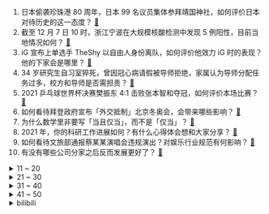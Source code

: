 1. 日本偷袭珍珠港 80 周年，日本 99 名议员集体参拜靖国神社，如何评价日本对待历史的这一态度？ [:link:](https://www.zhihu.com/question/504347013)
2. 截至 12 月 7 日 10 时，浙江宁波在大规模核酸检测中发现 5 例阳性，目前当地情况如何？ [:link:](https://www.zhihu.com/question/504266469)
3. iG 宣布上单选手 TheShy 以自由人身份离队，如何评价他效力 iG 时的表现？他的下家会是哪里？ [:link:](https://www.zhihu.com/question/504379238)
4. 34 岁研究生自习室猝死，曾因冠心病请假被导师拒绝，家属认为导师分配任务过多，校方和导师是否需担责？ [:link:](https://www.zhihu.com/question/504048925)
5. 2021 乒乓球世界杯决赛樊振东 4:1 击败张本智和夺冠，如何评价本场比赛？ [:link:](https://www.zhihu.com/question/504396955)
6. 如何看待拜登政府宣布「外交抵制」北京冬奥会，会带来哪些影响？ [:link:](https://www.zhihu.com/question/504201504)
7. 为什么数学里非要写「当且仅当」，而不是「仅当」？ [:link:](https://www.zhihu.com/question/459697431)
8. 2021 年，你的科研工作进展如何？有什么心得体会想和大家分享？ [:link:](https://www.zhihu.com/question/503013111)
9. 如何看待文旅部通报蔡某某演唱会违规演出？对娱乐行业规范有何影响？ [:link:](https://www.zhihu.com/question/504269242)
10. 有没有哪些公司分家之后反而发展更好了？ [:link:](https://www.zhihu.com/question/504276281)
<details>
<summary>11 ~ 20</summary>

11. 有没有适合旅行发的朋友圈文案呢？ [:link:](https://www.zhihu.com/question/492222234)
12. 如果你是公司 HR，你会录用频繁跳槽的人吗？ [:link:](https://www.zhihu.com/question/502575817)
13. 为什么在大学里很难有拼劲去学习？ [:link:](https://www.zhihu.com/question/502403198)
14. 当孩子问，聪明和努力哪个重要，你会如何回答？ [:link:](https://www.zhihu.com/question/499990819)
15. 如何治愈自己不被爱的感觉，从小没有被无条件的爱过,是否在余生还能被矫正过来？ [:link:](https://www.zhihu.com/question/280786628)
16. 台湾枪击案嫌犯逃往厦门即将解除防疫隔离，国台办称「决定将其遣返回台」，如何从法律角度解读？ [:link:](https://www.zhihu.com/question/504223064)
17. 如何看待全球多国房价达 10 年最大涨幅？可能是由什么原因造成的？ [:link:](https://www.zhihu.com/question/503989182)
18. 你电脑里哪款软件堪称惊艳？ [:link:](https://www.zhihu.com/question/479540012)
19. 荣耀宣布将于 12 月 16 日发布荣耀 X30 手机，官方称其为「八年诚意之作」，你有哪些期待？ [:link:](https://www.zhihu.com/question/504007464)
20. 当孩子问「为什么只有2号、5号、7号电池，没有4号、8号、9号、10号电池呢？」时该怎么回答？ [:link:](https://www.zhihu.com/question/502782484)
</details>
<details>
<summary>21 ~ 30</summary>

21. 网传快手大幅度裁员 30%，真实性如何？若属实被裁的员工何去何从？ [:link:](https://www.zhihu.com/question/504166618)
22. 《亲爱的》原型孩子被找到，其养母被采取强制措施，养父母会被追究法律责任吗？ [:link:](https://www.zhihu.com/question/504154834)
23. 论文被知网擅自收录，九旬教授维权获赔 70 多万，怎样能更好的保护自己的知识成果？ [:link:](https://www.zhihu.com/question/504245783)
24. 四川大学一男生在女卫生间偷拍被开除学籍，他还应该承担哪些法律责任？此类事件频发的原因是什么？ [:link:](https://www.zhihu.com/question/504270218)
25. 如何评价赵丽颖在电视剧《谁是凶手》中的表现？ [:link:](https://www.zhihu.com/question/503789249)
26. 「脱单便利店」现身济南，2 个月牵手 40 多对，「买来」的爱情靠谱吗？你和你的另一半是怎么认识的？ [:link:](https://www.zhihu.com/question/504014433)
27. 12 月 7 日网友称麦当劳又崩了，为什么一出活动它就崩？你买到新出的「猫窝」了吗？ [:link:](https://www.zhihu.com/question/504266751)
28. 文旅部通报演出市场典型指导案例，包含艺人王某（艺名 PG xxx）、蔡某某等，哪些信息值得注意？ [:link:](https://www.zhihu.com/question/504254247)
29. 吴亦凡公司 1775 万财产被华帝公司申请保全，法院称「为防止财产转移」，这说明了什么？ [:link:](https://www.zhihu.com/question/504106753)
30. 美国学者揭穿 BBC 故意抹黑中国，称「其报道先入为主，完全曲解了我的意思」，这透露了哪些信息？ [:link:](https://www.zhihu.com/question/504258842)
</details>
<details>
<summary>31 ~ 40</summary>

31. 元宇宙虚拟地块 430 万美元，为虚拟房产的最高成交价，为什么虚拟地块能卖这么贵？谁在为虚拟地块买单？ [:link:](https://www.zhihu.com/question/504036931)
32. 武汉谭鸭血天降老鼠，目击者称「员工淡定扫走无解释」，该店将承担哪些责任？如何从根源解决食品安全问题？ [:link:](https://www.zhihu.com/question/504130008)
33. 报告称超 7 成 90 后不等领导下班就先走，反映出哪些问题？你会等领导下班才走吗？ [:link:](https://www.zhihu.com/question/504225263)
34. 外交部称「如美方一意孤行炒作所谓外交抵制北京冬奥会，中方必将坚决反制」，透露了哪些信息？ [:link:](https://www.zhihu.com/question/504104487)
35. 加湿器真的对人体有很大危害么？家里干怎么办？ [:link:](https://www.zhihu.com/question/22614858)
36. 中国物流集团 12 月 6 日正式成立，这对目前的快递行业有影响吗？ [:link:](https://www.zhihu.com/question/504055257)
37. 2021 年度十大网络用语出炉，觉醒年代、YYDS、双减、破防等入选，哪些是你经常用的？ [:link:](https://www.zhihu.com/question/504158097)
38. 我的工作是每天朝九晚五，朋友亲戚眼中的铁饭碗，我不甘于现状，但又不敢轻易放弃这份工作，怎么办？ [:link:](https://www.zhihu.com/question/502278135)
39. 如何看待《穿越火线》起诉《全民枪战》地图侵权，法院判赔偿 2500 多万元？如何从法律角度解读？ [:link:](https://www.zhihu.com/question/504203005)
40. 杨紫《女心理师》中的咨询操作是否专业？ [:link:](https://www.zhihu.com/question/445559235)
</details>
<details>
<summary>41 ~ 50</summary>

41. 张勇宣布阿里巴巴新设两大数字商业板块，蒋凡将分管阿里海外数字商业，会给阿里带来哪些影响？ [:link:](https://www.zhihu.com/question/503996324)
42. 段誉活了 93 岁，为何不参加射雕时代的华山论剑？ [:link:](https://www.zhihu.com/question/501170943)
43. 读博是选择清华的普通导师，还是中等 985 成果比较好的年轻老师？ [:link:](https://www.zhihu.com/question/500721302)
44. 为什么好多FPS职业选手都会斜放键盘，并且是左端远右端近？ [:link:](https://www.zhihu.com/question/325867212)
45. RNG 官宣中单 Cryin 合约到期离队，如何评价他在 RNG 效力时的表现？ [:link:](https://www.zhihu.com/question/504265394)
46. 职场新人工作中需要注意哪些问题？ [:link:](https://www.zhihu.com/question/494942154)
47. 成绩落后，妈妈觉得要补。孩儿他爸却说快乐童年最重要，对吗？ [:link:](https://www.zhihu.com/question/495974984)
48. 儿童学习桌是不是智商税？ [:link:](https://www.zhihu.com/question/305568353)
49. 从 0 到 558 公里，成都地铁迈入大线网时代，生活驶入快车道，你最大的感受是什么？ [:link:](https://www.zhihu.com/question/504261703)
50. 视力一直在下降，但是手机和电脑又必须要用，怎样才能减缓视力下降？ [:link:](https://www.zhihu.com/question/29378502)
</details><details>
<summary>bilibili</summary>

1. 上司的葬礼上我好难过 [:link:](//www.bilibili.com/video/BV1GF411z7jo)
2. 这是我今年最幸福的视频 [:link:](//www.bilibili.com/video/BV1nF411z7uQ)
3. 湖南妹子宅家自制爆辣鸡翅，入口的瞬间，痛并快乐着~ [:link:](//www.bilibili.com/video/BV1rQ4y1e7NS)
4. 久等了！B站首个8K视频来了，追寻最美中国星 [:link:](//www.bilibili.com/video/BV1KS4y197BN)
5. 【刘醒梁非凡合体】反 啵 风 暴 [:link:](//www.bilibili.com/video/BV1Y44y1a7Qi)
6. 捉鬼！！ [:link:](//www.bilibili.com/video/BV1Pg411P79M)
7. 孩子，你当年画的学校，老师看懂了！ [:link:](//www.bilibili.com/video/BV1nL4y1W7t8)
8. 绊爱的重大通知 [:link:](//www.bilibili.com/video/BV1LP4y137rb)
9. 算命先生8：别后相思空寂寥，重来回首已一生 [:link:](//www.bilibili.com/video/BV1CU4y1N7tv)
10. AI杀疯了！2021年高能的AI算法，超乎想象！ [:link:](//www.bilibili.com/video/BV1RF411B7hT)
<details>
<summary>11 ~ 20</summary>

11. 【总结】惊了！汤姆受过的攻击竟有这么多？ [:link:](//www.bilibili.com/video/BV1Lq4y1z7zF)
12. 【STN快报第六季12】生软的一生，只是为了在EA门前挖坟吗？ [:link:](//www.bilibili.com/video/BV1gr4y1D7Nf)
13. 偷偷骂人，结果视频变成全站第一并被发现的故事 [:link:](//www.bilibili.com/video/BV16R4y147dD)
14. 【特效向】乔峰有枪也有音响 [:link:](//www.bilibili.com/video/BV18L41177An)
15. 出息了！在奥运冠军面前跳水，高速相机拍下压水花瞬间 [:link:](//www.bilibili.com/video/BV1SL4117712)
16. 一包泡面十种吃法，难度从一到十，一个视频带你吃透泡面 [:link:](//www.bilibili.com/video/BV1s34y1X74a)
17. 作家们的神仙比喻，真的太绝了！！！ [:link:](//www.bilibili.com/video/BV1mg411A7mP)
18. 【昭和美人】最是人间留不住 朱颜辞镜花辞树 [:link:](//www.bilibili.com/video/BV1PY411x7qg)
19. 直接给俄罗斯游戏作者发送邮件 [:link:](//www.bilibili.com/video/BV1yR4y1s7SF)
20. 根据真实事件改编 [:link:](//www.bilibili.com/video/BV1GQ4y1i7o8)
</details>
<details>
<summary>21 ~ 30</summary>

21. TOO顶之弈【万物皆赏金】全面教学！3赏金-5赏金-7赏金奖励分布 [:link:](//www.bilibili.com/video/BV1YR4y1s7wU)
22. 【罗翔】难辨真伪！AI换脸深度伪造犯法吗？ [:link:](//www.bilibili.com/video/BV1RY411p7Yq)
23. 【科普】一天只睡四小时，多少天会死？？！！ [:link:](//www.bilibili.com/video/BV1vg411P763)
24. 楼外楼 厨子探店¥606 [:link:](//www.bilibili.com/video/BV1oU4y1N7cg)
25. 想蹭ETC 还得看我拔卡的速度允不允许 结局大快人心 [:link:](//www.bilibili.com/video/BV1uL41177oJ)
26. “卑微甲方”在线还价，爱了爱了 [:link:](//www.bilibili.com/video/BV1yL41177qd)
27. Hi，我是暖暖！我来B站啦~ [:link:](//www.bilibili.com/video/BV11q4y1z75v)
28. 一个17岁中职毕业生水出来的毕设⋯《超度我》 [:link:](//www.bilibili.com/video/BV1v3411b7Kb)
29. 狗是谁？（2） [:link:](//www.bilibili.com/video/BV1U44y1h749)
30. 日本最贵金枪鱼！32000元一块，通体红润光泽迷人的极品海鲜。 [:link:](//www.bilibili.com/video/BV1vR4y1s7Na)
</details>
<details>
<summary>31 ~ 40</summary>

31. 聪 明 催 逝 员 [:link:](//www.bilibili.com/video/BV1CM4y1w7cb)
32. 火爆全网的表情包爷爷，真实身份曝光，这一回很多人笑不出来。 [:link:](//www.bilibili.com/video/BV15F41187kA)
33. 为林同学点赞，给摄影师加大大大鸡腿！ [:link:](//www.bilibili.com/video/BV1TY411x7wE)
34. 恐怖游戏速通超级大合集~保证让你一次看个够（极少部分非恐怖游戏） [:link:](//www.bilibili.com/video/BV1gq4y1z7Xx)
35. 住手啊上单四姐妹，这不是格斗游戏！韩服王者上单四姐妹精彩集锦#1 [:link:](//www.bilibili.com/video/BV1xL41177wC)
36. 会让所有玩家极其舒适 [:link:](//www.bilibili.com/video/BV1mR4y147Wr)
37. 全b站最最最最最最对立的评论区 [:link:](//www.bilibili.com/video/BV1NL4y1W71d)
38. 【8K演示片】B站首发！你的设备还顶得住吗？ [:link:](//www.bilibili.com/video/BV1qM4y1w716)
39. 纸巾磨鼻子还容易破？16款纸巾，到底哪家强？【老爸评测】 [:link:](//www.bilibili.com/video/BV1rR4y147Zd)
40. 大吉大利，自由吃鸡！ [:link:](//www.bilibili.com/video/BV1uL41177qY)
</details>
<details>
<summary>41 ~ 50</summary>

41. 女儿被绑12000年！老父亲开始史上最可怕复仇！ [:link:](//www.bilibili.com/video/BV1LL41177QL)
42. 她唱着 他乡遇故知 [:link:](//www.bilibili.com/video/BV1df4y1K7At)
43. 一个不靠颜值，靠才华征服世界的女子，你知道这些歌都是出自于她吗 [:link:](//www.bilibili.com/video/BV1wr4y1X7Zr)
44. 天津劝架鼠 [:link:](//www.bilibili.com/video/BV1gf4y1T78x)
45. 在纸上看电影：闭关37天，爆肝手绘700张画，完成一段星爷的搞笑喜剧 [:link:](//www.bilibili.com/video/BV1XP4y137EE)
46. 破产了：因为做了一只鸡 [:link:](//www.bilibili.com/video/BV1BL411774u)
47. 今年最低分偶像剧？我从来没见过这么甜的爱情！ [:link:](//www.bilibili.com/video/BV1og411A7wK)
48. ⚡狂 人 日 寄⚡ [:link:](//www.bilibili.com/video/BV1dY411s7Vd)
49. 刻在DNA里的《武林外传》，无法超越的喜剧宇宙！中国情景喜剧发展史·中 [:link:](//www.bilibili.com/video/BV1wR4y1x7rs)
50. 经常看手机电脑导致眼睛疲劳干涩！几招快速恢复 [:link:](//www.bilibili.com/video/BV1TL4y1W76j)
</details>
<details>
<summary>51 ~ 60</summary>

51. 【亮记生物鉴定】厦门码头的怪海鲜 [:link:](//www.bilibili.com/video/BV1Ub4y1B75z)
52. 印度街头买个牙刷，特别的好用，干净又卫生！ [:link:](//www.bilibili.com/video/BV1QM4y1w7rv)
53. 【罗汉鬼套路】LOL飞机一炮秒人？太阳能充电准备就绪！！！ [:link:](//www.bilibili.com/video/BV1v34y1X7nr)
54. 诈 骗 之 海 [:link:](//www.bilibili.com/video/BV1z3411b75g)
55. 女司机第一次开车上班丈夫不放心，看了行车记录仪后点赞了 [:link:](//www.bilibili.com/video/BV1944y1h7tB)
56. 一口气看完，少年包青天第1部！爆肝2W字！爷青回 [:link:](//www.bilibili.com/video/BV18Q4y1e7qd)
57. 【古风x戏腔】开口跪！416女团探窗完整版惊艳上线！ [:link:](//www.bilibili.com/video/BV1dg411A7Cc)
58. 在广东当伴娘有多难？ [:link:](//www.bilibili.com/video/BV1Dq4y1z7qT)
59. 华农兄弟：做个兄弟教我们的珊瑚鱼，虽然样子不像，但味道很不错哦 [:link:](//www.bilibili.com/video/BV1k34y1R7ts)
60. 当 代 毕 业 生 生 存 现 状【完结篇】 [:link:](//www.bilibili.com/video/BV1uU4y1K7Km)
</details>
<details>
<summary>61 ~ 70</summary>

61. 在冰岛，如何避免有情人是兄妹？ [:link:](//www.bilibili.com/video/BV1hU4y1T7U1)
62. 美国医生：放心只是打个麻药！（挥棒 [:link:](//www.bilibili.com/video/BV1zi4y1o7qj)
63. 您这幅古画挺废墨的吧…… [:link:](//www.bilibili.com/video/BV1sZ4y197pr)
64. “短视频冲击下，鬼畜永不为奴！！！！” [:link:](//www.bilibili.com/video/BV1rY411p7kH)
65. 【四郎传】用皇帝视角打开甄嬛传：《这宫里没一个正常人》 [:link:](//www.bilibili.com/video/BV12U4y1T7uP)
66. 新作高产！老番完结！2022年1月新番导视！【泛式】 [:link:](//www.bilibili.com/video/BV1Kf4y1T7p1)
67. 假如我没有穿上这身军装...... [:link:](//www.bilibili.com/video/BV18Z4y197Fi)
68. 我爸妈吵架的过程也太离谱了！！！他俩吵架，最受伤的每次都是我！！！ [:link:](//www.bilibili.com/video/BV1cM4y1A7CC)
69. 【苏星河】支付宝的正确用法，和你想的完全不同 [:link:](//www.bilibili.com/video/BV14Z4y197Yp)
70. 我又又又买了些盗版饮料。。。。 [:link:](//www.bilibili.com/video/BV1tb4y1B7xi)
</details>
<details>
<summary>71 ~ 80</summary>

71. 为什么王者荣耀没有清朝英雄 [:link:](//www.bilibili.com/video/BV1Tf4y1T7kA)
72. 这是信仰 [:link:](//www.bilibili.com/video/BV1H34y1X71X)
73. 【医学博士】口腔溃疡总不好会是口腔癌吗？I 如何快速治好口腔溃疡？ [:link:](//www.bilibili.com/video/BV12U4y1T7KX)
74. 不 愧 是 爷 ！2 [:link:](//www.bilibili.com/video/BV1sQ4y1e7dn)
75. 肿泡眼塌鼻梁的冬日约会妆，你男朋友看完下载了国家反诈骗app [:link:](//www.bilibili.com/video/BV1UZ4y1X7QU)
76. 嘴角经常冒出来的水疱到底是什么原因引起的？ [:link:](//www.bilibili.com/video/BV1ZY411s7wG)
77. 去GSH超市干饭时收获一枚小小观众~他还送了我一束花花!美食探店/无广试吃员 [:link:](//www.bilibili.com/video/BV1bg411P7DQ)
78. 职场人的内心独白（3） [:link:](//www.bilibili.com/video/BV1si4y1o7KF)
79. 大型社死现场！给女友的信息错发班级群，同学们排队刷屏，寝室齐喊“宝宝” [:link:](//www.bilibili.com/video/BV16r4y1Q72i)
80. 云南38岁缉毒警抓捕毒贩中弹牺牲：这一次，他的照片没打马赛克 [:link:](//www.bilibili.com/video/BV1gS4y197Jv)
</details>
<details>
<summary>81 ~ 90</summary>

81. 王刚和四伯做四川传统“腊肉”和川味“酱肉”备年货，整整四十坨 [:link:](//www.bilibili.com/video/BV1644y1a7Ym)
82. 《大 聪 明 特 工》 [:link:](//www.bilibili.com/video/BV12U4y1T78H)
83. "我大多伤春悲秋都来源于我的游手好闲”|  无法超越的b站评论 [:link:](//www.bilibili.com/video/BV1fU4y1T7zq)
84. 慵懒冬日，不想出门，那就在聊天群里玩雪吧。 [:link:](//www.bilibili.com/video/BV16Q4y1i7Xg)
85. 粉丝的阴间操作让我见缝插针 [:link:](//www.bilibili.com/video/BV1t44y1a7vg)
86. 张镇辉台球正经教学【6个不太建议使用的技巧】6.0版本 [:link:](//www.bilibili.com/video/BV1L3411478s)
87. 年少不知阿姨好 错把少女当成宝 [:link:](//www.bilibili.com/video/BV1Yi4y1o7YA)
88. 当地狱与主世界与末地发生了战争！维度生物侵入！ [:link:](//www.bilibili.com/video/BV1Y34y1R7BL)
89. 东鹏特饮一年卖那么多，都是谁在喝？【懂点儿啥】 [:link:](//www.bilibili.com/video/BV1pb4y1B7ZD)
90. 双料高级学生 [:link:](//www.bilibili.com/video/BV1si4y1Z79r)
</details>
<details>
<summary>91 ~ 100</summary>

91. “喜羊羊我啊，以前可是很强的……” [:link:](//www.bilibili.com/video/BV1gh411x7kt)
92. 【万达国际纪念MV】他们，不止是战友 [:link:](//www.bilibili.com/video/BV1ni4y1Z7GJ)
93. 疯了，好吃到疯了!【疯狂的大鸡腿】海贼王路飞的最爱，原来是这个味道！ [:link:](//www.bilibili.com/video/BV1EZ4y197gu)
94. 【时代少年团】《这福气给你要不要》之福气大秀筹备中 [:link:](//www.bilibili.com/video/BV1W3411b7bZ)
95. 大庆赶海，发现大蛏王的呼吸孔撒上盐到处跑，还有大个猫眼螺 [:link:](//www.bilibili.com/video/BV1AL4y1H7Dy)
96. 再见了，洛杉矶。 [:link:](//www.bilibili.com/video/BV1PF41187TW)
97. 盘点2021年好用不贵的国货电脑数码科技产品 [:link:](//www.bilibili.com/video/BV1Lg411P7oS)
98. 养狗神器！哪里不让上摆哪里！ [:link:](//www.bilibili.com/video/BV1Sb4y1B7kt)
99. 【4K60FPS】许嵩《断桥残雪》中国风现场！一开口就泪目！ [:link:](//www.bilibili.com/video/BV1Qb4y1B7pb)
100. （这也能解说？！）UFC综合格斗鼠！！！ [:link:](//www.bilibili.com/video/BV1PY411x79Z)
</details></details>